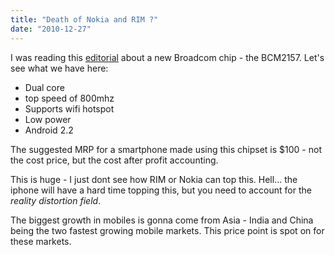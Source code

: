 ```yaml
---
title: "Death of Nokia and RIM ?"
date: "2010-12-27"
---
```


I was reading this [editorial](http://www.asymco.com/2010/12/27/the-85-smartphone/) about a new Broadcom chip - the BCM2157. Let's see what we have here:

- Dual core
- top speed of 800mhz
- Supports wifi hotspot
- Low power
- Android 2.2

The suggested MRP for a smartphone made using this chipset is $100 - not the cost price, but the cost after profit accounting.

This is huge - I just dont see how RIM or Nokia can top this. Hell... the iphone will have a hard time topping this, but you need to account for the _reality distortion field_.

The biggest growth in mobiles is gonna come from Asia - India and China being the two fastest growing mobile markets. This price point is spot on for these markets.
